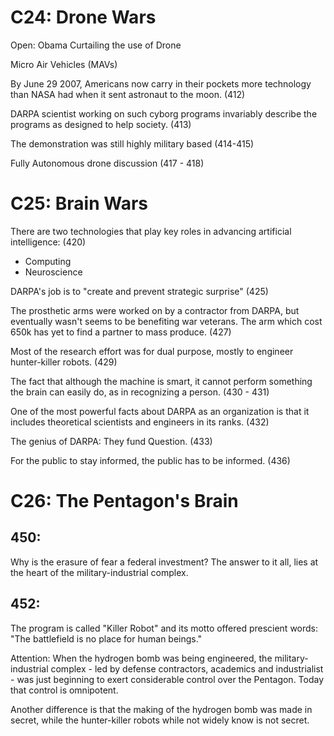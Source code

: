 # C24: Drone Wars

Open: Obama Curtailing the use of Drone

Micro Air Vehicles (MAVs)

By June 29 2007, Americans now carry in their pockets more technology than NASA had when it sent astronaut to the moon. (412)

DARPA scientist working on such cyborg programs invariably describe the programs as designed to help society. (413)

The demonstration was still highly military based (414-415)

Fully Autonomous drone discussion (417 - 418)

# C25: Brain Wars

There are two technologies that play key roles in advancing artificial intelligence: (420)

- Computing
- Neuroscience

DARPA's job is to "create and prevent strategic surprise" (425)

The prosthetic arms were worked on by a contractor from DARPA, but eventually wasn't seems to be benefiting war veterans. The arm which cost 650k has yet to find a partner to mass produce. (427)

Most of the research effort was for dual purpose, mostly to engineer hunter-killer robots. (429)

The fact that although the machine is smart, it cannot perform something the brain can easily do, as in recognizing a person. (430 - 431)

One of the most powerful facts about DARPA as an organization is that it includes theoretical scientists and engineers in its ranks. (432)

The genius of DARPA: They fund Question. (433)

For the public to stay informed, the public has to be informed. (436)

# C26: The Pentagon's Brain

## 450:

Why is the erasure of fear a federal investment? The answer to it all, lies at the heart of the military-industrial complex.

## 452:

The program is called "Killer Robot" and its motto offered prescient words: "The battlefield is no place for human beings."

Attention: When the hydrogen bomb was being engineered, the military-industrial complex - led by defense contractors, academics and industrialist - was just beginning to exert considerable control over the Pentagon. Today that control is omnipotent.

Another difference is that the making of the hydrogen bomb was made in secret, while the hunter-killer robots while not widely know is not secret.
